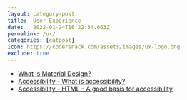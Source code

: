 ```yaml
---
layout: category-post
title:  User Experience
date:   2022-01-24T16:22:54.663Z
permalink: /ux/
categories: [catpost]
icon: https://codersnack.com/assets/images/ux-logo.png
exclude: true
---
```

 * [What is Material Design?](/what-is-material) 
 * [Accessibility - What is accessibility?](/ux-what-is-accessibility) 
 * [Accessibility - HTML - A good basis for accessibility](/ux-accessibility-html-1) 

